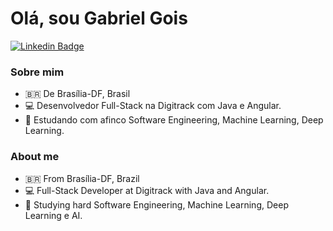 # Olá, sou Gabriel Gois

[![Linkedin Badge](https://camo.githubusercontent.com/959e42c16d83d71891e40d4101023f84dfe9156b6875f05530fb0dca6f33c439/68747470733a2f2f696d672e736869656c64732e696f2f62616467652f2d4c696e6b6564496e2d626c75653f7374796c653d666c61742d737175617265266c6f676f3d4c696e6b6564696e266c6f676f436f6c6f723d7768697465266c696e6b3d68747470733a2f2f7777772e6c696e6b6564696e2e636f6d2f696e2f6761627269656c2d676f69732d3237383635353161382f)](https://www.linkedin.com/in/gabriel-gois-2786551a8/)

### [](https://github.com/gabriel-dotcom/gabriel-gois#sobre-mim)Sobre mim

-   🇧🇷  De Brasília-DF, Brasil
-   💻  Desenvolvedor Full-Stack na Digitrack com Java e Angular.
-   🏃  Estudando com afinco Software Engineering, Machine Learning, Deep Learning.

### [](https://github.com/gabriel-dotcom/gabriel-gois#about-me)About me

-   🇧🇷  From Brasília-DF, Brazil
-   💻  Full-Stack Developer at Digitrack with Java and Angular.
-   🏃  Studying hard Software Engineering, Machine Learning, Deep Learning e AI.
